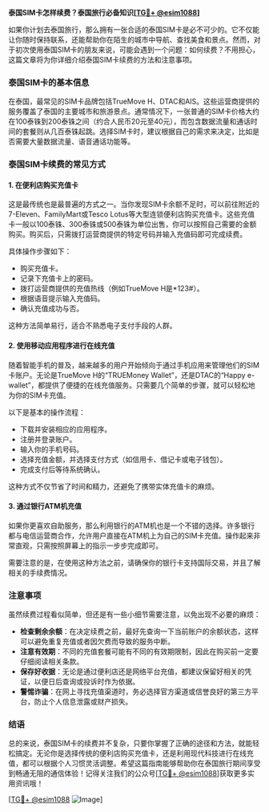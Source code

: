 **泰国SIM卡怎样续费？泰国旅行必备知识[[TG💪+ @esim1088](https://t.me/s/esim1088)]**

如果你计划去泰国旅行，那么拥有一张合适的泰国SIM卡是必不可少的。它不仅能让你随时保持联系，还能帮助你在陌生的城市中导航、查找美食和景点。然而，对于初次使用泰国SIM卡的朋友来说，可能会遇到一个问题：如何续费？不用担心，这篇文章将为你详细介绍泰国SIM卡续费的方法和注意事项。

### 泰国SIM卡的基本信息

在泰国，最常见的SIM卡品牌包括TrueMove H、DTAC和AIS。这些运营商提供的服务覆盖了泰国的主要城市和旅游景点。通常情况下，一张普通的SIM卡价格大约在100泰铢到200泰铢之间（约合人民币20元至40元），而包含数据流量和通话时间的套餐则从几百泰铢起跳。选择SIM卡时，建议根据自己的需求来决定，比如是否需要大量数据流量、语音通话功能等。

### 泰国SIM卡续费的常见方式

#### 1. 在便利店购买充值卡
这是最传统也是最普遍的方式之一。当你发现SIM卡余额不足时，可以前往附近的7-Eleven、FamilyMart或Tesco Lotus等大型连锁便利店购买充值卡。这些充值卡一般以100泰铢、300泰铢或500泰铢为单位出售，你可以按照自己需要的金额购买。购买后，只需拨打运营商提供的特定号码并输入充值码即可完成续费。

具体操作步骤如下：
- 购买充值卡。
- 记录下充值卡上的密码。
- 拨打运营商提供的充值热线（例如TrueMove H是*123#）。
- 根据语音提示输入充值码。
- 确认充值成功与否。

这种方法简单易行，适合不熟悉电子支付手段的人群。

#### 2. 使用移动应用程序进行在线充值
随着智能手机的普及，越来越多的用户开始倾向于通过手机应用来管理他们的SIM卡账户。无论是TrueMove H的“TRUEMoney Wallet”，还是DTAC的“Happy e-wallet”，都提供了便捷的在线充值服务。只需要几个简单的步骤，就可以轻松地为你的SIM卡充值。

以下是基本的操作流程：
- 下载并安装相应的应用程序。
- 注册并登录账户。
- 输入你的手机号码。
- 选择充值金额，并选择支付方式（如信用卡、借记卡或电子钱包）。
- 完成支付后等待系统确认。

这种方式不仅节省了时间和精力，还避免了携带实体充值卡的麻烦。

#### 3. 通过银行ATM机充值
如果你更喜欢自助服务，那么利用银行的ATM机也是一个不错的选择。许多银行都与电信运营商合作，允许用户直接在ATM机上为自己的SIM卡充值。操作起来非常直观，只需按照屏幕上的指示一步步完成即可。

需要注意的是，在使用这种方法之前，请确保你的银行卡支持国际交易，并且了解相关的手续费情况。

### 注意事项
虽然续费过程看似简单，但还是有一些小细节需要注意，以免出现不必要的麻烦：

- **检查剩余余额**：在决定续费之前，最好先查询一下当前账户的余额状态，这样可以避免重复充值或者因欠费而导致的服务中断。
- **注意有效期**：不同的充值套餐可能有不同的有效期限制，因此在购买前一定要仔细阅读相关条款。
- **保存好收据**：无论是通过便利店还是网络平台充值，都建议保留好相关的凭证，以便日后查询或投诉时作为依据。
- **警惕诈骗**：在网上寻找充值渠道时，务必选择官方渠道或信誉良好的第三方平台，防止个人信息泄露或财产损失。

### 结语
总的来说，泰国SIM卡的续费并不复杂，只要你掌握了正确的途径和方法，就能轻松搞定。无论你是选择传统的便利店购买充值卡，还是利用现代科技进行在线充值，都可以根据个人习惯灵活调整。希望这篇指南能够帮助你在泰国旅行期间享受到畅通无阻的通信体验！记得关注我们的公众号[[TG💪+ @esim1088](https://t.me/s/esim1088)]获取更多实用资讯哦！

[[TG💪+ @esim1088](https://t.me/s/esim1088) ![Image](https://i.postimg.cc/4NQfJmqS/Snipaste-2025-05-13-00-14-12.png)]